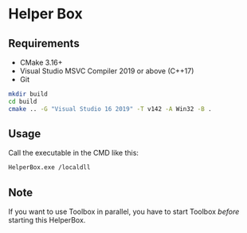 # Helper Box

## Requirements

* CMake 3.16+
* Visual Studio MSVC Compiler 2019 or above (C++17)
* Git

```bash
mkdir build
cd build
cmake .. -G "Visual Studio 16 2019" -T v142 -A Win32 -B .
```

## Usage

Call the executable in the CMD like this:

```bash
HelperBox.exe /localdll
```

## Note

If you want to use Toolbox in parallel, you have to start Toolbox *before* starting this HelperBox.
